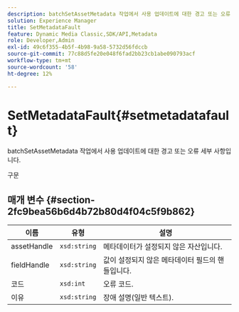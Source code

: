 ```yaml
---
description: batchSetAssetMetadata 작업에서 사용 업데이트에 대한 경고 또는 오류 세부 사항입니다.
solution: Experience Manager
title: SetMetadataFault
feature: Dynamic Media Classic,SDK/API,Metadata
role: Developer,Admin
exl-id: 49c6f355-4b5f-4b98-9a58-5732d56fdccb
source-git-commit: 77c88d5fe20e048f6fad2bb23cb1abe090793acf
workflow-type: tm+mt
source-wordcount: '58'
ht-degree: 12%

---
```


# SetMetadataFault{#setmetadatafault}

batchSetAssetMetadata 작업에서 사용 업데이트에 대한 경고 또는 오류 세부 사항입니다.

구문

## 매개 변수 {#section-2fc9bea56b6d4b72b80d4f04c5f9b862}

| 이름 | 유형 | 설명 |
|---|---|---|
| assetHandle | `xsd:string` | 메타데이터가 설정되지 않은 자산입니다. |
| fieldHandle | `xsd:string` | 값이 설정되지 않은 메타데이터 필드의 핸들입니다. |
| 코드 | `xsd:int` | 오류 코드. |
| 이유 | `xsd:string` | 장애 설명(일반 텍스트). |
